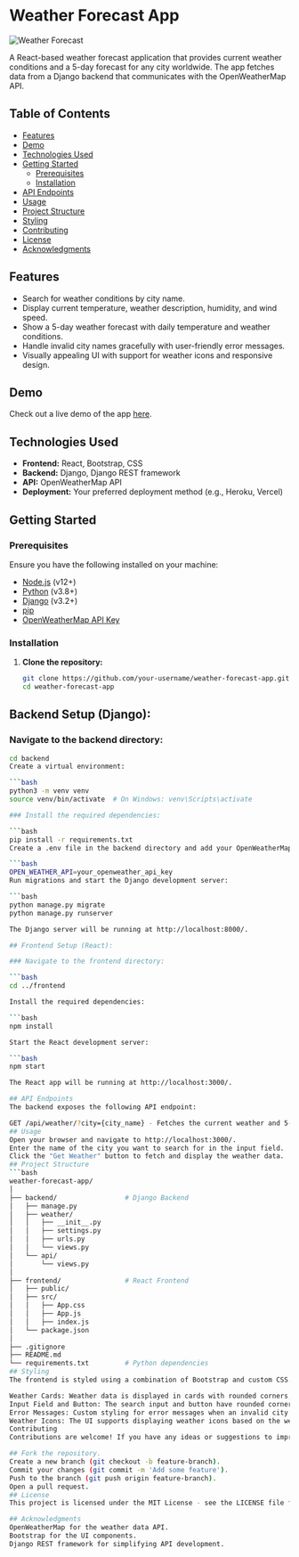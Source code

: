 # Weather Forecast App

![Weather Forecast](https://img.shields.io/badge/Weather-Forecast-blue.svg)

A React-based weather forecast application that provides current weather conditions and a 5-day forecast for any city worldwide. The app fetches data from a Django backend that communicates with the OpenWeatherMap API.

## Table of Contents

- [Features](#features)
- [Demo](#demo)
- [Technologies Used](#technologies-used)
- [Getting Started](#getting-started)
  - [Prerequisites](#prerequisites)
  - [Installation](#installation)
- [API Endpoints](#api-endpoints)
- [Usage](#usage)
- [Project Structure](#project-structure)
- [Styling](#styling)
- [Contributing](#contributing)
- [License](#license)
- [Acknowledgments](#acknowledgments)

## Features

- Search for weather conditions by city name.
- Display current temperature, weather description, humidity, and wind speed.
- Show a 5-day weather forecast with daily temperature and weather conditions.
- Handle invalid city names gracefully with user-friendly error messages.
- Visually appealing UI with support for weather icons and responsive design.

## Demo

Check out a live demo of the app [here](#).

## Technologies Used

- **Frontend:** React, Bootstrap, CSS
- **Backend:** Django, Django REST framework
- **API:** OpenWeatherMap API
- **Deployment:** Your preferred deployment method (e.g., Heroku, Vercel)

## Getting Started

### Prerequisites

Ensure you have the following installed on your machine:

- [Node.js](https://nodejs.org/) (v12+)
- [Python](https://www.python.org/) (v3.8+)
- [Django](https://www.djangoproject.com/) (v3.2+)
- [pip](https://pip.pypa.io/en/stable/)
- [OpenWeatherMap API Key](https://home.openweathermap.org/api_keys)

### Installation

1. **Clone the repository:**

   ```bash
   git clone https://github.com/your-username/weather-forecast-app.git
   cd weather-forecast-app

## Backend Setup (Django):

### Navigate to the backend directory:

```bash
cd backend
Create a virtual environment:

```bash
python3 -m venv venv
source venv/bin/activate  # On Windows: venv\Scripts\activate

### Install the required dependencies:

```bash
pip install -r requirements.txt
Create a .env file in the backend directory and add your OpenWeatherMap API key:

```bash
OPEN_WEATHER_API=your_openweather_api_key
Run migrations and start the Django development server:

```bash
python manage.py migrate
python manage.py runserver

The Django server will be running at http://localhost:8000/.

## Frontend Setup (React):

### Navigate to the frontend directory:

```bash
cd ../frontend

Install the required dependencies:

```bash
npm install

Start the React development server:

```bash
npm start

The React app will be running at http://localhost:3000/.

## API Endpoints
The backend exposes the following API endpoint:

GET /api/weather/?city={city_name} - Fetches the current weather and 5-day forecast for the specified city.
## Usage
Open your browser and navigate to http://localhost:3000/.
Enter the name of the city you want to search for in the input field.
Click the "Get Weather" button to fetch and display the weather data.
## Project Structure
```bash
weather-forecast-app/
│
├── backend/                 # Django Backend
│   ├── manage.py
│   ├── weather/
│   │   ├── __init__.py
│   │   ├── settings.py
│   │   ├── urls.py
│   │   └── views.py
│   └── api/
│       └── views.py
│
├── frontend/                # React Frontend
│   ├── public/
│   ├── src/
│   │   ├── App.css
│   │   ├── App.js
│   │   ├── index.js
│   └── package.json
│
├── .gitignore
├── README.md
└── requirements.txt         # Python dependencies
## Styling
The frontend is styled using a combination of Bootstrap and custom CSS. The main styling adjustments include:

Weather Cards: Weather data is displayed in cards with rounded corners, shadows, and padding.
Input Field and Button: The search input and button have rounded corners and are styled to fit the theme of the app.
Error Messages: Custom styling for error messages when an invalid city is entered.
Weather Icons: The UI supports displaying weather icons based on the weather conditions.
Contributing
Contributions are welcome! If you have any ideas or suggestions to improve the project, please open an issue or submit a pull request.

## Fork the repository.
Create a new branch (git checkout -b feature-branch).
Commit your changes (git commit -m 'Add some feature').
Push to the branch (git push origin feature-branch).
Open a pull request.
## License
This project is licensed under the MIT License - see the LICENSE file for details.

## Acknowledgments
OpenWeatherMap for the weather data API.
Bootstrap for the UI components.
Django REST framework for simplifying API development.
